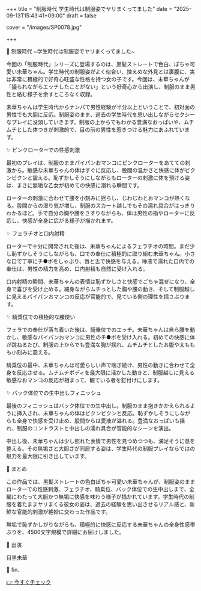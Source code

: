 +++
title = "制服時代 学生時代は制服姿でヤリまくってました"
date = "2025-09-13T15:43:41+09:00"
draft = false

cover = "/images/SP0078.jpg"

+++



💌 制服時代 ~学生時代は制服姿でヤリまくってました~



今回の「制服時代」シリーズに登場するのは、黒髪ストレートで色白、ぽちゃ可愛い未華ちゃん。学生時代の制服姿がよく似合い、控えめな外見とは裏腹に、実は非常に積極的で好奇心旺盛な性格を持つ女の子です。今回は、未華ちゃんが「撮られながらエッチしたことがない」という好奇心から出演し、制服のまま男性と絡む様子を余すところなく収録。



未華ちゃんは学生時代からナンパで男性経験が半分以上ということで、初対面の男性でも大胆に反応。制服姿のまま、過去の学生時代を思い出しながらセクシーなプレイに没頭していきます。制服の上からでもわかる豊満なおっぱいや、ムチムチとした体つきが刺激的で、目の前の男性を惹きつける魅力にあふれています。



✨ ピンクローターでの性感刺激



最初のプレイは、制服のままパイパンおマンコにピンクローターをあてての刺激から。敏感な未華ちゃんの体はすぐに反応し、股間の温かさと快感に体がビクンビクンと震える。恥ずかしそうにしながらもローターの刺激に体を預ける姿は、まさに無垢な乙女が初めての快感に溺れる瞬間です。



ローターの刺激に合わせて腰を小刻みに揺らし、じわじわとおマンコが熱くなる。股間からの湿り気が増し、制服のスカート越しでもその濡れ具合がはっきりわかるほど。手で自分の胸や腰をさすりながらも、体は男性の指やローターに反応し、快感が全身に広がる様子が描かれます。



✨ フェラチオと口内射精



ローターで十分に開発された後は、未華ちゃんによるフェラチオの時間。まだ少し恥ずかしそうにしながらも、口での奉仕に積極的に取り組む未華ちゃん。小さな口で丁寧にチ●ポをしゃぶり、唇と舌で快感を与える。唾液で濡れた口内での奉仕は、男性の精力を高め、口内射精も自然に受け入れる。



口内射精の瞬間、未華ちゃんの表情は恥ずかしさと快感でごちゃ混ぜになり、全身で喜びを受け止める。細身ながらムチっとした胸や腰の動き、そして制服越しに見えるパイパンおマンコの反応が官能的で、見ている側の理性を揺さぶります。



✨ 騎乗位での積極的な腰使い



フェラでの奉仕が落ち着いた後は、騎乗位でのエッチ。未華ちゃんは自ら腰を動かし、敏感なパイパンおマンコに男性のチ●ポを受け入れる。初めての快感に体が跳ねるたび、制服の上からでも豊満な胸が揺れ、ムチムチとしたお腹や太ももも小刻みに震える。



騎乗位の最中、未華ちゃんは可愛らしい声で喘ぎ続け、男性の動きに合わせて全身を反応させる。ムチムチボディを最大限に活かした動きと、制服越しに見える敏感なおマンコの反応が相まって、観ている者を釘付けにします。



✨ バック体位での生中出しフィニッシュ



最後のフィニッシュはバック体位での生中出し。制服のまま抱きかかえられるように挿入され、未華ちゃんの体はビクンビクンと反応。恥ずかしそうにしながらも全身で快感を受け止め、股間からは愛液が溢れる。豊満なおっぱいも揺れ、制服のコントラストと中出しの濡れ具合が官能的なシーンを演出。



中出し後、未華ちゃんは少し照れた表情で男性を見つめつつも、満足そうに息を整える。その無垢さと大胆さが同居する姿は、学生時代の制服プレイならではの魅力を最大限に引き出しています。



💖 まとめ



この作品では、黒髪ストレートの色白ぽちゃ可愛い未華ちゃんが、制服姿のままローターでの性感刺激、フェラチオ、騎乗位、バック体位での生中出しまで、全編にわたって大胆かつ無垢に快感を味わう様子が描かれています。学生時代の制服を着たままヤリまくる彼女の姿は、過去の経験を思い出させるリアル感と、新鮮な官能的刺激が絶妙に交わった作品です。



無垢で恥ずかしがりながらも、積極的に快感に反応する未華ちゃんの全身性感帯ぶりを、4500文字規模で詳細にお届けしました。



💌 出演

目黒未華



💖 fin.



[👉 今すぐチェック](https://clear-tv.com/Direct/9290999-290-82844/moviepages/092222_001/index.html)

